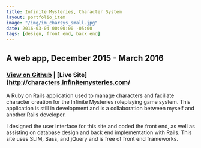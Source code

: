 ```yaml
---
title: Infinite Mysteries, Character System
layout: portfolio_item
image: "/img/im_charsys_small.jpg"
date: 2016-03-04 00:00:00 -05:00
tags: [design, front end, back end]
---
```


## A web app, December 2015 - March 2016
### [View on Github](https://github.com/stephmarx/infinite-mysteries-charsys) | [Live Site](http://characters.infinitemysteries.com/

<p>A Ruby on Rails application used to manage characters and faciliate character creation for the Infinite Mysteries roleplaying game system. This application is still in development and is a collaboration between myself and another Rails developer. </p>
<p>I designed the user interface for this site and coded the front end, as well as assisting on database design and back end implementation with Rails. This site uses SLIM, Sass, and jQuery and is free of front end frameworks.</p>
